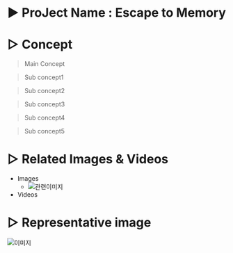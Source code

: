 # ▶ ProJect Name : Escape to Memory

# ▷ Concept
> Main Concept

> Sub concept1

> Sub concept2

> Sub concept3

> Sub concept4

> Sub concept5

# ▷ Related Images & Videos
* Images
  - ![관련이미지](./img/??.png)
* Videos

# ▷ Representative image
![이미지](./img/??.png)
